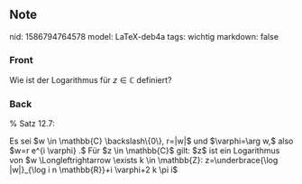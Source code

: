 ## Note
nid: 1586794764578
model: LaTeX-deb4a
tags: wichtig
markdown: false

### Front
Wie ist der Logarithmus für $z \in \mathbb{C}$ definiert?

### Back
% Satz 12.7: <div>
</div><div>Es sei $w \in \mathbb{C} \backslash\{0\}, r=|w|$ und $\varphi=\arg w,$ also $w=r e^{i \varphi} .$ Für $z \in \mathbb{C}$ gilt:
$z$ ist ein Logarithmus von $w \Longleftrightarrow \exists k \in \mathbb{Z}: z=\underbrace{\log |w|}_{\log i n \mathbb{R}}+i \varphi+2 k \pi i$</div>

